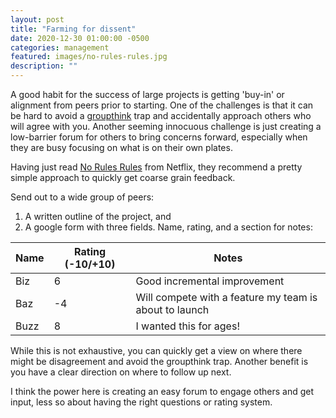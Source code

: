 ```yaml
---
layout: post
title: "Farming for dissent"
date: 2020-12-30 01:00:00 -0500
categories: management
featured: images/no-rules-rules.jpg
description: ""
---
```


A good habit for the success of large projects is getting 'buy-in' or alignment from peers prior to starting. One of the challenges is that it can be hard to avoid a [groupthink][groupthink] trap and accidentally approach others who will agree with you. Another seeming innocuous challenge is just creating a low-barrier forum for others to bring concerns forward, especially when they are busy focusing on what is on their own plates.

Having just read [No Rules Rules][no_rules_rules] from Netflix, they recommend a pretty simple approach to quickly get coarse grain feedback.

Send out to a wide group of peers:
 1. A written outline of the project, and
 1. A google form with three fields. Name, rating, and a section for notes:

| Name | Rating (-10/+10) | Notes
| ---  | ---              | ---
| Biz  | 6                | Good incremental improvement
| Baz  | -4               | Will compete with a feature my team is about to launch
| Buzz | 8                | I wanted this for ages!

While this is not exhaustive, you can quickly get a view on where there might be disagreement and avoid the groupthink trap. Another benefit is you have a clear direction on where to follow up next.

I think the power here is creating an easy forum to engage others and get input, less so about having the right questions or rating system.


[no_rules_rules]: https://www.goodreads.com/book/show/49099937-no-rules-rules
[groupthink]: https://en.wikipedia.org/wiki/Groupthink
